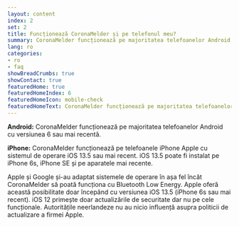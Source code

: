 ```yaml
---
layout: content
index: 2
set: 2
title: Funcționează CoronaMelder și pe telefonul meu?
summary: CoronaMelder funcționează pe majoritatea telefoanelor Android cu versiunea 6 sau mai recentă și pe iPhone cu iOS 13.5 sau mai recent.
lang: ro
categories:
- ro
- faq
showBreadCrumbs: true
showContact: true
featuredHome: true
featuredHomeIndex: 6
featuredHomeIcon: mobile-check
featuredHomeText: CoronaMelder funcționează pe majoritatea telefoanelor Android cu versiunea 6 sau mai recentă și pe iPhone cu iOS 13.5 sau mai recent.
---
```


**Android:** CoronaMelder funcționează pe majoritatea telefoanelor Android cu versiunea 6 sau mai recentă. 

**iPhone:**  CoronaMelder funcționează pe telefoanele iPhone Apple cu sistemul de operare iOS 13.5 sau mai recent. iOS 13.5 poate fi instalat pe iPhone 6s, iPhone SE și pe aparatele mai recente.

Apple și Google și-au adaptat sistemele de operare în așa fel încât CoronaMelder să poată funcționa cu Bluetooth Low Energy. Apple oferă această posibilitate doar începând cu versiunea iOS 13.5 (iPhone 6s sau mai recent). iOS 12 primește doar actualizările de securitate dar nu pe cele funcționale. Autoritățile neerlandeze nu au nicio influență asupra politicii de actualizare a firmei Apple.
